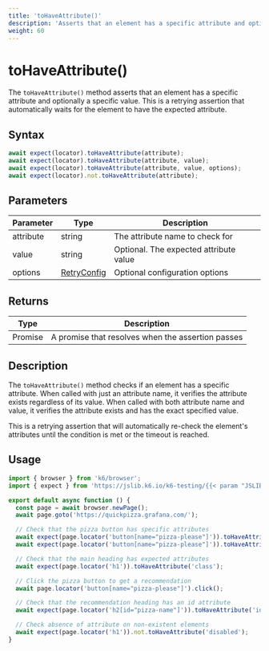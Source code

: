 ```yaml
---
title: 'toHaveAttribute()'
description: 'Asserts that an element has a specific attribute and optionally a specific value'
weight: 60
---
```


# toHaveAttribute()

The `toHaveAttribute()` method asserts that an element has a specific attribute and optionally a specific value. This is a retrying assertion that automatically waits for the element to have the expected attribute.

## Syntax

<!-- eslint-skip -->
<!-- md-k6:skip -->

```javascript
await expect(locator).toHaveAttribute(attribute);
await expect(locator).toHaveAttribute(attribute, value);
await expect(locator).toHaveAttribute(attribute, value, options);
await expect(locator).not.toHaveAttribute(attribute);
```

## Parameters

| Parameter | Type                                                                                                                    | Description                            |
| --------- | ----------------------------------------------------------------------------------------------------------------------- | -------------------------------------- |
| attribute | string                                                                                                                  | The attribute name to check for        |
| value     | string                                                                                                                  | Optional. The expected attribute value |
| options   | [RetryConfig](https://grafana.com/docs/k6/<K6_VERSION>/javascript-api/jslib/k6-testing/retrying-assertions/retryconfig) | Optional configuration options         |

## Returns

| Type          | Description                                       |
| ------------- | ------------------------------------------------- |
| Promise<void> | A promise that resolves when the assertion passes |

## Description

The `toHaveAttribute()` method checks if an element has a specific attribute. When called with just an attribute name, it verifies the attribute exists regardless of its value. When called with both attribute name and value, it verifies the attribute exists and has the exact specified value.

This is a retrying assertion that will automatically re-check the element's attributes until the condition is met or the timeout is reached.

## Usage

<!-- md-k6:skip -->

```javascript
import { browser } from 'k6/browser';
import { expect } from 'https://jslib.k6.io/k6-testing/{{< param "JSLIB_TESTING_VERSION" >}}/index.js';

export default async function () {
  const page = await browser.newPage();
  await page.goto('https://quickpizza.grafana.com/');

  // Check that the pizza button has specific attributes
  await expect(page.locator('button[name="pizza-please"]')).toHaveAttribute('name', 'pizza-please');
  await expect(page.locator('button[name="pizza-please"]')).toHaveAttribute('type', 'button');

  // Check that the main heading has expected attributes
  await expect(page.locator('h1')).toHaveAttribute('class');

  // Click the pizza button to get a recommendation
  await page.locator('button[name="pizza-please"]').click();

  // Check that the recommendation heading has an id attribute
  await expect(page.locator('h2[id="pizza-name"]')).toHaveAttribute('id', 'pizza-name');

  // Check absence of attribute on non-existent elements
  await expect(page.locator('h1')).not.toHaveAttribute('disabled');
}
```

